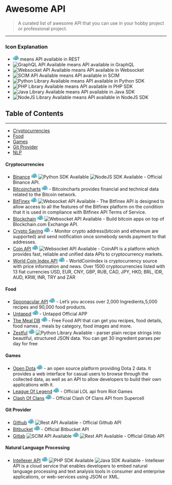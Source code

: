 # Awesome API

> A curated list of awesome API that you can use in your hobby project or professional project.

---

### Icon Explanation
 * <img width="18px" title="Rest API Available" src="https://raw.githubusercontent.com/anjar/awesome-api/master/assets/rest.svg"> means API available in REST 
* <img width="18px" title="GraphQL API Available" src="https://raw.githubusercontent.com/anjar/awesome-api/master/assets/gql.svg"> means API available in GraphQL 
* <img width="18px" title="Websocket API Available" src="https://raw.githubusercontent.com/anjar/awesome-api/master/assets/websocket.svg"> means API available in Websocket 
* <img width="18px" title="SCIM API Available" src="https://raw.githubusercontent.com/anjar/awesome-api/master/assets/scim.svg"> means API available in SCIM 
* <img width="18px" title="Python Library Available" src="https://raw.githubusercontent.com/anjar/awesome-api/master/assets/python.svg"> means API available in Python SDK 
* <img width="18px" title="PHP Library Available" src="https://raw.githubusercontent.com/anjar/awesome-api/master/assets/php.svg"> means API available in PHP SDK 
* <img width="18px" title="Java Library Available" src="https://raw.githubusercontent.com/anjar/awesome-api/master/assets/java.svg"> means API available in Java SDK 
* <img width="18px" title="NodeJS Library Available" src="https://raw.githubusercontent.com/anjar/awesome-api/master/assets/node.svg"> means API available in NodeJS SDK 

## Table of Contents
---
 * [Cryptocurrencies](#cryptocurrencies)
 * [Food](#food)
 * [Games](#game)
 * [Git Provider](#git-provider)
 * [NLP](#natural-language-processing)



#### Cryptocurrencies
  * [Binance](https://binance-docs.github.io/apidocs/spot/en/) <img width="18px" title="Rest API Available" src="https://raw.githubusercontent.com/anjar/awesome-api/master/assets/rest.svg"> <img width="18px" title="Python SDK Available" src="https://raw.githubusercontent.com/anjar/awesome-api/master/assets/python.svg"> <img width="18px" title="NodeJS SDK Available" src="https://raw.githubusercontent.com/anjar/awesome-api/master/assets/node.svg"> - Official Binance API.
  * [Bitcoincharts](https://bitcoincharts.com/about/exchanges/) <img width="18px" title="Rest API Available" src="https://raw.githubusercontent.com/anjar/awesome-api/master/assets/rest.svg"> - Bitcoincharts provides financial and technical data related to the Bitcoin network.
  * [BitFinex](https://docs.bitfinex.com/docs/introduction/) <img width="18px" title="Rest API Available" src="https://raw.githubusercontent.com/anjar/awesome-api/master/assets/rest.svg">  <img width="18px" title="Websocket API Available" src="https://raw.githubusercontent.com/anjar/awesome-api/master/assets/websocket.svg"> - The Bitfinex API is designed to allow access to all the features of the Bitfinex platform on the condition that it is used in compliance with Bitfinex API Terms of Service.
  * [Blockchain](https://www.blockchain.com/api) <img width="18px" title="Rest API Available" src="https://raw.githubusercontent.com/anjar/awesome-api/master/assets/rest.svg"> <img width="18px" title="Websocket API Available" src="https://raw.githubusercontent.com/anjar/awesome-api/master/assets/websocket.svg"> - Build bitcoin apps on top of Blockchain.com Exchange API.
  * [Crypto Saving](https://api.crypto-savings.com/v1/)  <img width="18px" title="Rest API Available" src="https://raw.githubusercontent.com/anjar/awesome-api/master/assets/rest.svg"> - Monitor crypto address(bitcoin and ethereum are supported) and send notification once somebody sends payment to that addresses.
  * [Coin API](https://docs.coinapi.io/)  <img width="18px" title="Rest API Available" src="https://raw.githubusercontent.com/anjar/awesome-api/master/assets/rest.svg"> <img width="18px" title="Websocket API Available" src="https://raw.githubusercontent.com/anjar/awesome-api/master/assets/websocket.svg"> - CoinAPI is a platform which provides fast, reliable and unified data APIs to cryptocurrency markets.
  * [World Coin Index API](https://www.worldcoinindex.com/apiservice/)  <img width="18px" title="Rest API Available" src="https://raw.githubusercontent.com/anjar/awesome-api/master/assets/rest.svg"> - WorldCoinIndex is cryptocurrency source with price information and news. Over 1500 cryptocurrencies listed with 13 fiat currencies USD, EUR, CNY, GBP, RUB, CAD, JPY, HKD, BRL, IDR, AUD, KRW, INR, TRY and ZAR
#### Food
  * [Spoonacular API](https://spoonacular.com/food-api) <img width="18px" title="Rest API Available" src="https://raw.githubusercontent.com/anjar/awesome-api/master/assets/rest.svg"> - Let’s you access over 2,000 Ingredients,5,000 recipes and 90,000 food products.
  * [Untappd](https://untappd.com/api/docs#start) <img width="18px" title="Rest API Available" src="https://raw.githubusercontent.com/anjar/awesome-api/master/assets/rest.svg"> - Untappd Official APP
  * [The Meal DB](https://www.themealdb.com/api.php) <img width="18px" title="Rest API Available" src="https://raw.githubusercontent.com/anjar/awesome-api/master/assets/rest.svg"> - Free Food API that can get you recipes, food details, food names , meals by category, food images and more.
  * [Zestful](https://zestfuldata.com/) <img width="18px" title="Rest API Available" src="https://raw.githubusercontent.com/anjar/awesome-api/master/assets/rest.svg"> <img width="18px" title="Python Library Available" src="https://raw.githubusercontent.com/anjar/awesome-api/master/assets/python.svg"> - parser plain recipe strings into beautiful, structured JSON data. You can get 30 ingredient parses per day for free
#### Games
  * [Open Dota](https://www.opendota.com/)  <img width="18px" title="Rest API Available" src="https://raw.githubusercontent.com/anjar/awesome-api/master/assets/rest.svg?"> - an open source platform providing Dota 2 data. It provides a web interface for casual users to browse through the collected data, as well as an API to allow developers to build their own applications with it.
  * [League Of Legend](https://developer.riotgames.com/docs/lol) <img width="18px" title="Rest API Available" src="https://raw.githubusercontent.com/anjar/awesome-api/master/assets/rest.svg?"> - Official LOL api from Riot Games
  * [Clash Of Clans](https://developer.clashofclans.com/) <img width="18px" title="Rest API Available" src="https://raw.githubusercontent.com/anjar/awesome-api/master/assets/rest.svg?"> - Official Clash Of Clans API from Supercell


#### Git Provider
  * [Github](https://docs.github.com/en/graphql) <img width="18px" title="Rest API Available" src="https://raw.githubusercontent.com/anjar/awesome-api/master/assets/rest.svg?"> <img width="18px" title="Rest API Available" src="https://raw.githubusercontent.com/anjar/awesome-api/master/assets/gql.svg"> - Official Github API
  * [Bitbucket](https://developer.atlassian.com/bitbucket/api/2/reference/?utm_source=%2Fbitbucket%2Fapi%2F2%2Freference&utm_medium=302) <img width="18px" title="Rest API Available" src="https://raw.githubusercontent.com/anjar/awesome-api/master/assets/rest.svg?"> - Official Bitbucket API
  * [Gitlab](https://docs.gitlab.com/ee/api/) <img width="18px" title="SCIM API Available" src="https://raw.githubusercontent.com/anjar/awesome-api/master/assets/scim.svg"> <img width="18px" title="Rest API Available" src="https://raw.githubusercontent.com/anjar/awesome-api/master/assets/rest.svg?"> <img width="18px" title="Rest API Available" src="https://raw.githubusercontent.com/anjar/awesome-api/master/assets/gql.svg"> - Official Gitlab API


#### Natural Language Processing
  * [Intellexer API](https://www.opendota.com/)  <img width="18px" title="Rest API Available" src="https://raw.githubusercontent.com/anjar/awesome-api/master/assets/rest.svg?"> <img width="18px" title="PHP SDK Available" src="https://raw.githubusercontent.com/anjar/awesome-api/master/assets/php.svg?"> <img width="18px" title="Java SDK Available" src="https://raw.githubusercontent.com/anjar/awesome-api/master/assets/java.svg?"> - Intellexer API is a cloud service that enables developers to embed natural language processing and text analysis tools in consumer and enterprise applications, or web-services using JSON or XML.